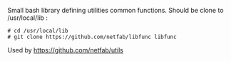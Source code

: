 
Small bash library defining utilities common functions.
Should be clone to /usr/local/lib :

```
# cd /usr/local/lib
# git clone https://github.com/netfab/libfunc libfunc
```

Used by https://github.com/netfab/utils

